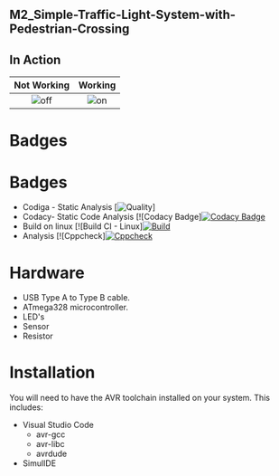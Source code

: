 ## M2_Simple-Traffic-Light-System-with-Pedestrian-Crossing

## In Action
|Not Working|Working|
|:--:|:--:|
|![off](https://user-images.githubusercontent.com/101174057/164426713-b5145f86-eee4-4356-87a2-f900eb64dac4.png)|![on](https://user-images.githubusercontent.com/101174057/164427051-cf9c0fdd-81cf-4b4c-a0a2-887609a80fc2.png)|

# Badges
# Badges
* Codiga - Static Analysis
[![Quality](https://api.codiga.io/project/32846/score/svg)]
* Codacy- Static Code Analysis
[![Codacy Badge][![Codacy Badge](https://app.codacy.com/project/badge/Grade/7ec18071c6334044a1937a90115c106e)](https://www.codacy.com/gh/Stephenj071/M2_Traffic-Light-Controller/dashboard?utm_source=github.com&amp;utm_medium=referral&amp;utm_content=Stephenj071/M2_Traffic-Light-Controller&amp;utm_campaign=Badge_Grade)
* Build on linux
[![Build CI - Linux][![Build](https://github.com/Stephenj071/M2_Traffic-Light-Controller/actions/workflows/build.yml/badge.svg?branch=main)](https://github.com/Stephenj071/M2_Traffic-Light-Controller/actions/workflows/build.yml)
* Analysis
[![Cppcheck][![Cppcheck](https://github.com/Stephenj071/M2_Traffic-Light-Controller/actions/workflows/c-cpp.yml/badge.svg?branch=main)](https://github.com/Stephenj071/M2_Traffic-Light-Controller/actions/workflows/c-cpp.yml)


# Hardware

* USB Type A to Type B cable.
* ATmega328 microcontroller.
* LED's
* Sensor
* Resistor

# Installation

You will need to have the AVR toolchain installed on your system. This includes:

* Visual Studio Code
  * avr-gcc
  * avr-libc
  * avrdude
* SimulIDE

